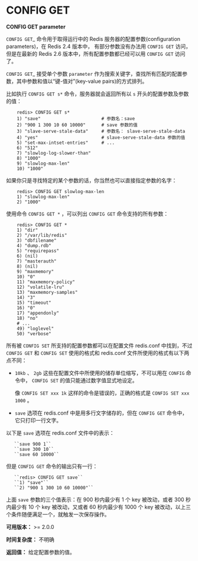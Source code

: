 # CONFIG GET


**CONFIG GET parameter**

`CONFIG GET`_ 命令用于取得运行中的 Redis 服务器的配置参数(configuration parameters)，在 Redis 2.4 版本中， 有部分参数没有办法用 ``CONFIG GET`` 访问，但是在最新的 Redis 2.6 版本中，所有配置参数都已经可以用 ``CONFIG GET`` 访问了。

`CONFIG GET`_ 接受单个参数 ``parameter`` 作为搜索关键字，查找所有匹配的配置参数，其中参数和值以“键-值对”(key-value pairs)的方式排列。

比如执行 ``CONFIG GET s*`` 命令，服务器就会返回所有以 ``s`` 开头的配置参数及参数的值：

```
    redis> CONFIG GET s*
    1) "save"                       # 参数名：save
    2) "900 1 300 10 60 10000"      # save 参数的值
    3) "slave-serve-stale-data"     # 参数名： slave-serve-stale-data
    4) "yes"                        # slave-serve-stale-data 参数的值
    5) "set-max-intset-entries"     # ...
    6) "512"
    7) "slowlog-log-slower-than"
    8) "1000"
    9) "slowlog-max-len"
    10) "1000"
```

如果你只是寻找特定的某个参数的话，你当然也可以直接指定参数的名字：

```
    redis> CONFIG GET slowlog-max-len
    1) "slowlog-max-len"
    2) "1000"
```

使用命令 ``CONFIG GET *`` ，可以列出 ``CONFIG GET`` 命令支持的所有参数：

```
    redis> CONFIG GET *
    1) "dir"
    2) "/var/lib/redis"
    3) "dbfilename"
    4) "dump.rdb"
    5) "requirepass"
    6) (nil)
    7) "masterauth"
    8) (nil)
    9) "maxmemory"
    10) "0"
    11) "maxmemory-policy"
    12) "volatile-lru"
    13) "maxmemory-samples"
    14) "3"
    15) "timeout"
    16) "0"
    17) "appendonly"
    18) "no"
    # ...
    49) "loglevel"
    50) "verbose"
```

所有被 ``CONFIG SET`` 所支持的配置参数都可以在配置文件 redis.conf 中找到，不过 ``CONFIG GET`` 和 ``CONFIG SET`` 使用的格式和 redis.conf 文件所使用的格式有以下两点不同：

-  ``10kb`` 、 ``2gb`` 这些在配置文件中所使用的储存单位缩写，不可以用在 ``CONFIG`` 命令中， ``CONFIG SET`` 的值只能通过数字值显式地设定。
  
   像 ``CONFIG SET xxx 1k`` 这样的命令是错误的，正确的格式是 ``CONFIG SET xxx 1000`` 。

-  ``save`` 选项在 redis.conf 中是用多行文字储存的，但在 ``CONFIG GET`` 命令中，它只打印一行文字。
  
  以下是 ``save`` 选项在 redis.conf 文件中的表示：

```
   ``save 900 1``
   ``save 300 10``
   ``save 60 10000``
```
但是 ``CONFIG GET`` 命令的输出只有一行：
  
```
   ``redis> CONFIG GET save``
   ``1) "save"``
   ``2) "900 1 300 10 60 10000"``
```

   上面 ``save`` 参数的三个值表示：在 900 秒内最少有 1 个 key 被改动，或者 300 秒内最少有 10 个 key 被改动，又或者 60 秒内最少有 1000 个 key 被改动，以上三个条件随便满足一个，就触发一次保存操作。

**可用版本：**
    >= 2.0.0

**时间复杂度：**
    不明确

**返回值：**
    给定配置参数的值。
